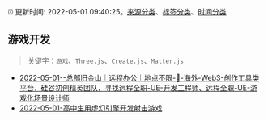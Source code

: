 :alarm_clock: 更新时间: 2022-05-01 09:40:25。[来源分类](../README.md)、[标签分类](../TAGS.md)、[时间分类](../TIMELINE.md)

## 游戏开发


> 关键字：`游戏`、`Three.js`、`Create.js`、`Matter.js`



- [2022-05-01--总部旧金山｜远程办公｜地点不限-📣-海外-Web3-创作工具类平台，硅谷初创精英团队，寻找远程全职-UE-开发工程师、远程全职-UE-游戏化场景设计师](https://www.v2ex.com/t/850355) 
- [2022-05-01-高中生用虚幻引擎开发射击游戏](https://www.v2ex.com/t/850353) 